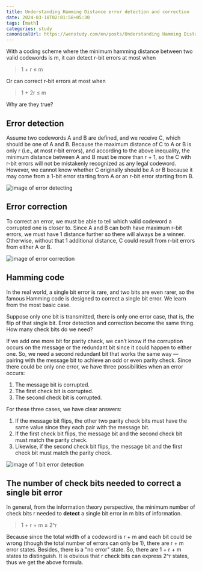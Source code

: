```yaml
---
title: Understanding Hamming Distance error detection and correction
date: 2024-03-18T02:01:58+05:30
tags: [math]
categories: study 
canonicalUrl: https://wenstudy.com/en/posts/Understanding Hamming Distance error detection and correction/
---
```


With a coding scheme where the minimum hamming distance between two valid codewords is m, it can detect r-bit errors at most when

> 1 + r ≤ m

Or can correct r-bit errors at most when

> 1 + 2r ≤ m

Why are they true?

## Error detection

Assume two codewords A and B are defined, and we receive C, which should be one of A and B. Because the maximum distance of C to A or B is only r (i.e., at most r-bit errors), and according to the above inequality, the minimum distance between A and B must be more than r + 1, so the C with r-bit errors will not be mistakenly recognized as any legal codeword. However, we cannot know whether C originally should be A or B because it may come from a 1-bit error starting from A or an r-bit error starting from B.

![image of error detecting](/images/hamming-distance/error-detecting.png "error detecting")

## Error correction

To correct an error, we must be able to tell which valid codeword a corrupted one is closer to. Since A and B can both have maximum r-bit errors, we must have 1 distance further so there will always be a winner. Otherwise, without that 1 additional distance, C could result from r-bit errors from either A or B.

![image of error correction](/images/hamming-distance/error-correction.png "error correction")

## Hamming code

In the real world, a single bit error is rare, and two bits are even rarer, so the famous Hamming code is designed to correct a single bit error. We learn from the most basic case.

Suppose only one bit is transmitted, there is only one error case, that is, the flip of that single bit. Error detection and correction become the same thing. How many check bits do we need?

If we add one more bit for parity check, we can’t know if the corruption occurs on the message or the redundant bit since it could happen to either one. So, we need a second redundant bit that works the same way — pairing with the message bit to achieve an odd or even parity check. Since there could be only one error, we have three possibilities when an error occurs:


1. The message bit is corrupted.
2. The first check bit is corrupted.
3. The second check bit is corrupted.

For these three cases, we have clear answers:

1. If the message bit flips, the other two parity check bits must have the same value since they each pair with the message bit.
2. If the first check bit flips, the message bit and the second check bit must match the parity check.
3. Likewise, if the second check bit flips, the message bit and the first check bit must match the parity check.

![image of 1 bit error detection](/images/hamming-distance/1-bit-error.png "1 bit error detection")

## The number of check bits needed to correct a single bit error

In general, from the information theory perspective, the minimum number of check bits r needed to **detect** a single bit error in m bits of information.

> 1 + r + m ≤ 2^r

Because since the total width of a codeword is r + m and each bit could be wrong (though the total number of errors can only be 1), there are r + m error states. Besides, there is a "no error" state. So, there are 1 + r + m states to distinguish. It is obvious that r check bits can express 2^r states, thus we get the above formula.
